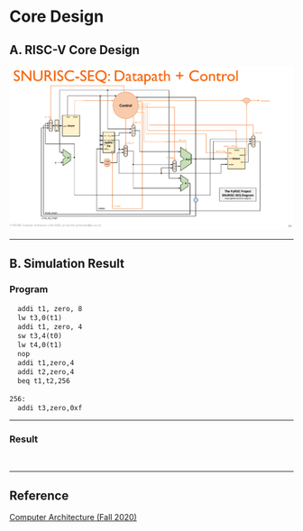 # Core Design
## A. RISC-V Core Design
![](doc/image/snurisc-seq.png)

-----
## B. Simulation Result
### Program
      addi t1, zero, 8
      lw t3,0(t1)
      addi t1, zero, 4
      sw t3,4(t0)
      lw t4,0(t1)
      nop
      addi t1,zero,4
      addi t2,zero,4
      beq t1,t2,256
    
    256:
      addi t3,zero,0xf

-----
### Result
![]()


------
## Reference

[Computer Architecture (Fall 2020)](http://csl.snu.ac.kr/courses/4190.308/2020-2/)


